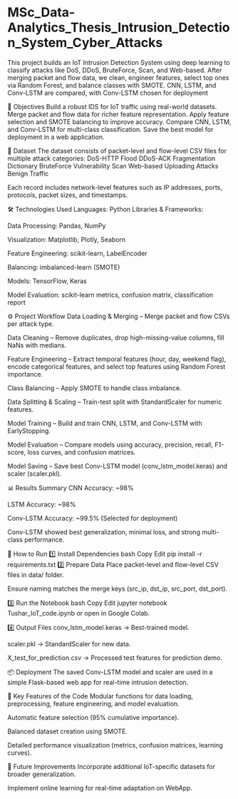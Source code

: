 # MSc_Data-Analytics_Thesis_Intrusion_Detection_System_Cyber_Attacks
This project builds an IoT Intrusion Detection System using deep learning to classify attacks like DoS, DDoS, BruteForce, Scan, and Web-based. After merging packet and flow data, we clean, engineer features, select top ones via Random Forest, and balance classes with SMOTE. CNN, LSTM, and Conv-LSTM are compared, with Conv-LSTM chosen for deployment

🎯 Objectives
Build a robust IDS for IoT traffic using real-world datasets.
Merge packet and flow data for richer feature representation.
Apply feature selection and SMOTE balancing to improve accuracy.
Compare CNN, LSTM, and Conv-LSTM for multi-class classification.
Save the best model for deployment in a web application.

📂 Dataset
The dataset consists of packet-level and flow-level CSV files for multiple attack categories:
DoS-HTTP Flood
DDoS-ACK Fragmentation
Dictionary BruteForce
Vulnerability Scan
Web-based Uploading Attacks
Benign Traffic

Each record includes network-level features such as IP addresses, ports, protocols, packet sizes, and timestamps.

🛠️ Technologies Used
Languages: Python
Libraries & Frameworks:

Data Processing: Pandas, NumPy

Visualization: Matplotlib, Plotly, Seaborn

Feature Engineering: scikit-learn, LabelEncoder

Balancing: imbalanced-learn (SMOTE)

Models: TensorFlow, Keras

Model Evaluation: scikit-learn metrics, confusion matrix, classification report

⚙️ Project Workflow
Data Loading & Merging – Merge packet and flow CSVs per attack type.

Data Cleaning – Remove duplicates, drop high-missing-value columns, fill NaNs with medians.

Feature Engineering – Extract temporal features (hour, day, weekend flag), encode categorical features, and select top features using Random Forest importance.

Class Balancing – Apply SMOTE to handle class imbalance.

Data Splitting & Scaling – Train-test split with StandardScaler for numeric features.

Model Training – Build and train CNN, LSTM, and Conv-LSTM with EarlyStopping.

Model Evaluation – Compare models using accuracy, precision, recall, F1-score, loss curves, and confusion matrices.

Model Saving – Save best Conv-LSTM model (conv_lstm_model.keras) and scaler (scaler.pkl).

📊 Results Summary
CNN Accuracy: ~98%

LSTM Accuracy: ~98%

Conv-LSTM Accuracy: ~99.5% (Selected for deployment)

Conv-LSTM showed best generalization, minimal loss, and strong multi-class performance.

🚀 How to Run
1️⃣ Install Dependencies
bash
Copy
Edit
pip install -r requirements.txt
2️⃣ Prepare Data
Place packet-level and flow-level CSV files in data/ folder.

Ensure naming matches the merge keys (src_ip, dst_ip, src_port, dst_port).

3️⃣ Run the Notebook
bash
Copy
Edit
jupyter notebook Tushar_IoT_code.ipynb
or open in Google Colab.

4️⃣ Output Files
conv_lstm_model.keras → Best-trained model.

scaler.pkl → StandardScaler for new data.

X_test_for_prediction.csv → Processed test features for prediction demo.

📦 Deployment
The saved Conv-LSTM model and scaler are used in a simple Flask-based web app for real-time intrusion detection.

📌 Key Features of the Code
Modular functions for data loading, preprocessing, feature engineering, and model evaluation.

Automatic feature selection (95% cumulative importance).

Balanced dataset creation using SMOTE.

Detailed performance visualization (metrics, confusion matrices, learning curves).

🧪 Future Improvements
Incorporate additional IoT-specific datasets for broader generalization.

Implement online learning for real-time adaptation on WebApp.
